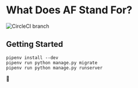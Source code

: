 # What Does AF Stand For?

![CircleCI branch](https://img.shields.io/circleci/project/github/craiga/what-does-af-stand-for/master.svg)

## Getting Started

    pipenv install --dev
    pipenv run python manage.py migrate
    pipenv run python manage.py runserver

💖
